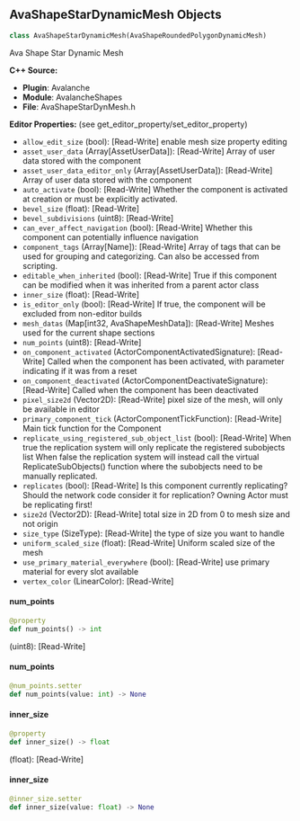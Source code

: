 ## AvaShapeStarDynamicMesh Objects

```python
class AvaShapeStarDynamicMesh(AvaShapeRoundedPolygonDynamicMesh)
```

Ava Shape Star Dynamic Mesh

**C++ Source:**

- **Plugin**: Avalanche
- **Module**: AvalancheShapes
- **File**: AvaShapeStarDynMesh.h

**Editor Properties:** (see get_editor_property/set_editor_property)

- ``allow_edit_size`` (bool):  [Read-Write] enable mesh size property editing
- ``asset_user_data`` (Array[AssetUserData]):  [Read-Write] Array of user data stored with the component
- ``asset_user_data_editor_only`` (Array[AssetUserData]):  [Read-Write] Array of user data stored with the component
- ``auto_activate`` (bool):  [Read-Write] Whether the component is activated at creation or must be explicitly activated.
- ``bevel_size`` (float):  [Read-Write]
- ``bevel_subdivisions`` (uint8):  [Read-Write]
- ``can_ever_affect_navigation`` (bool):  [Read-Write] Whether this component can potentially influence navigation
- ``component_tags`` (Array[Name]):  [Read-Write] Array of tags that can be used for grouping and categorizing. Can also be accessed from scripting.
- ``editable_when_inherited`` (bool):  [Read-Write] True if this component can be modified when it was inherited from a parent actor class
- ``inner_size`` (float):  [Read-Write]
- ``is_editor_only`` (bool):  [Read-Write] If true, the component will be excluded from non-editor builds
- ``mesh_datas`` (Map[int32, AvaShapeMeshData]):  [Read-Write] Meshes used for the current shape sections
- ``num_points`` (uint8):  [Read-Write]
- ``on_component_activated`` (ActorComponentActivatedSignature):  [Read-Write] Called when the component has been activated, with parameter indicating if it was from a reset
- ``on_component_deactivated`` (ActorComponentDeactivateSignature):  [Read-Write] Called when the component has been deactivated
- ``pixel_size2d`` (Vector2D):  [Read-Write] pixel size of the mesh, will only be available in editor
- ``primary_component_tick`` (ActorComponentTickFunction):  [Read-Write] Main tick function for the Component
- ``replicate_using_registered_sub_object_list`` (bool):  [Read-Write] When true the replication system will only replicate the registered subobjects list
  When false the replication system will instead call the virtual ReplicateSubObjects() function where the subobjects need to be manually replicated.
- ``replicates`` (bool):  [Read-Write] Is this component currently replicating? Should the network code consider it for replication? Owning Actor must be replicating first!
- ``size2d`` (Vector2D):  [Read-Write] total size in 2D from 0 to mesh size and not origin
- ``size_type`` (SizeType):  [Read-Write] the type of size you want to handle
- ``uniform_scaled_size`` (float):  [Read-Write] Uniform scaled size of the mesh
- ``use_primary_material_everywhere`` (bool):  [Read-Write] use primary material for every slot available
- ``vertex_color`` (LinearColor):  [Read-Write]

<a id="unreal.AvaShapeStarDynamicMesh.num_points"></a>

#### num_points

```python
@property
def num_points() -> int
```

(uint8):  [Read-Write]

<a id="unreal.AvaShapeStarDynamicMesh.num_points"></a>

#### num_points

```python
@num_points.setter
def num_points(value: int) -> None
```

<a id="unreal.AvaShapeStarDynamicMesh.inner_size"></a>

#### inner_size

```python
@property
def inner_size() -> float
```

(float):  [Read-Write]

<a id="unreal.AvaShapeStarDynamicMesh.inner_size"></a>

#### inner_size

```python
@inner_size.setter
def inner_size(value: float) -> None
```

<a id="unreal.AvaToolboxStarDynamicMesh"></a>